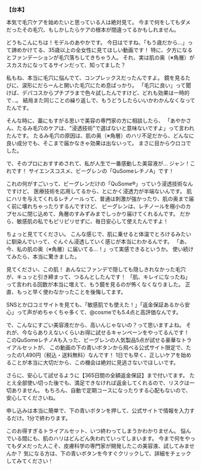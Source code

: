 **【台本】**

本気で毛穴ケアを始めたいと思っている人は絶対見て。
今まで何をしてもダメだったその毛穴、もしかしたらケアの根本が間違ってるかもしれません。

どうもこんにちは！モデルのあやかです。
今日はですね、「もう歳だから…」って諦めかけてる、35歳以上の全女性に見てほしい動画です！
特に、夕方になるとファンデーションが毛穴落ちしてきちゃう人。
それ、実は肌の奥（※角層）がスカスカになってるサインだって、知ってました？

私もね、本当に毛穴に悩んでて、コンプレックスだったんですよ。
鏡を見るたびに、涙形にだらーんと開いた毛穴にため息ばっかり。
「毛穴に良い」って聞けば、デパコスからプチプラまで色々試したんですけど、どれも効果は一時的で…。
結局また同じことの繰り返しで、もうどうしたらいいかわかんなくなってたんです。

そんな時に、藁にもすがる思いで美容の専門家の方に相談したら、
「あやかさん、たるみ毛穴のケアは、"浸透技術"で選ばないと意味ないですよ」って言われたんです。
たるみ毛穴の原因は、肌の奥（※角層）のハリ不足だから、どんなに良い成分でも、そこまで届かなきゃ効果は出ないって。
まさに目からウロコでした。

で、そのプロにおすすめされて、私が人生で一番感動した美容液が…
ジャン！これです！
サイエンスコスメ、ビーグレンの「QuSomeレチノA」です！

これの何がすごいって、ビーグレンだけの「QuSome®」っていう浸透技術なんですけど、
医療技術を応用してるから、とにかく浸透力が半端ないんです。
肌にハリを与えてくれるレチノールって、普通は刺激が強かったり、肌の奥まで届く前に壊れちゃったりするんですけど、
ビーグレンは、レチノールを極小のカプセルに閉じ込めて、角層のすみずみまでしっかり届けてくれるんです。
だから、敏感肌の私でもピリピリせずに、毎日安心して使えたんですよ！

ちょっと見ててください。
こんな感じで、肌に乗せると体温でとろけるみたいに馴染んでいって、ぐんぐん浸透していく感じが本当にわかるんです。
「あ、今、私の肌の奥（※角層）に届いてる…！」って実感できるというか。
使い続けてみたら、本当に驚きました。

見てください、この肌！
あんなにファンデで隠しても隠しきれなかった毛穴が、キュッと引き締まって、つるんとしたんです！
「肌、キレイになったね」って言われる回数が本当に増えて、もう鏡を見るのが怖くなくなりました。
正直、もっと早く使わなかったことを後悔してます。

SNSとか口コミサイトを見ても、「敏感肌でも使えた！」「返金保証あるから安心」って声がめちゃくちゃ多くて、@cosmeでも5.4点と高評価なんです。

で、こんなにすごい美容液だから、高いんじゃないの？って思いますよね。
それが、今ならありえないくらいお得に試せるキャンペーンをやってるんです！
このQuSomeレチノAも入った、ビーグレンの人気製品5点が試せる豪華なトライアルセットが、
この動画の下の青いボタンから飛べる公式サイト限定で、たったの1,490円（税込・送料無料）なんです！
1日でも早く、正しいケアを始めることが本当に大切だから、この機会は絶対に見逃さないでほしいです。

さらに、安心して試せるように【365日間の全額返金保証】まで付いてます。
たとえ全部使い切った後でも、満足できなければ返金してくれるので、リスクは一切ありません。
もちろん、自動で定期コースになったりする心配もないので、安心してくださいね。

申し込みは本当に簡単で、下の青いボタンを押して、公式サイトで情報を入力するだけ。1分で終わります。

このお得すぎるトライアルセット、いつ終わってしまうかわかりません。
悩んでいる間にも、肌のハリはどんどん失われていってしまいます。
今まで何をやってもダメだった人こそ、皮膚科学の専門家が開発したこの美容液、試してみませんか？
気になる方は、下の青いボタンを今すぐクリックして、詳細をチェックしてみてください！
